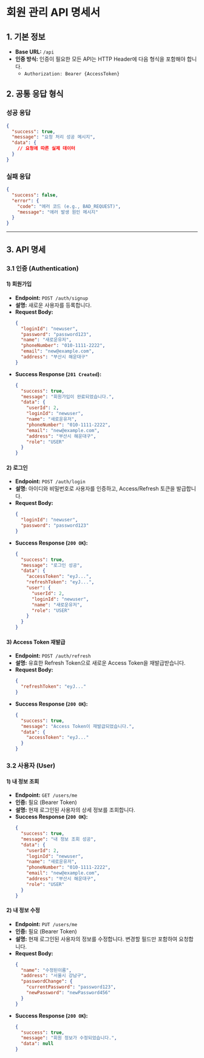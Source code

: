 # 회원 관리 API 명세서

## 1. 기본 정보

- **Base URL:** `/api`
- **인증 방식:** 인증이 필요한 모든 API는 HTTP Header에 다음 형식을 포함해야 합니다.
  - `Authorization: Bearer {AccessToken}`

## 2. 공통 응답 형식

### 성공 응답

```json
{
  "success": true,
  "message": "요청 처리 성공 메시지",
  "data": {
    // 요청에 따른 실제 데이터
  }
}
```

### 실패 응답

```json
{
  "success": false,
  "error": {
    "code": "에러 코드 (e.g., BAD_REQUEST)",
    "message": "에러 발생 원인 메시지"
  }
}
```

---

## 3. API 명세

### 3.1 인증 (Authentication)

#### **1) 회원가입**

- **Endpoint:** `POST /auth/signup`
- **설명:** 새로운 사용자를 등록합니다.
- **Request Body:**
  ```json
  {
    "loginId": "newuser",
    "password": "password123",
    "name": "새로운유저",
    "phoneNumber": "010-1111-2222",
    "email": "new@example.com",
    "address": "부산시 해운대구"
  }
  ```
- **Success Response (`201 Created`):**
  ```json
  {
    "success": true,
    "message": "회원가입이 완료되었습니다.",
    "data": {
      "userId": 2,
      "loginId": "newuser",
      "name": "새로운유저",
      "phoneNumber": "010-1111-2222",
      "email": "new@example.com",
      "address": "부산시 해운대구",
      "role": "USER"
    }
  }
  ```

#### **2) 로그인**

- **Endpoint:** `POST /auth/login`
- **설명:** 아이디와 비밀번호로 사용자를 인증하고, Access/Refresh 토큰을 발급합니다.
- **Request Body:**
  ```json
  {
    "loginId": "newuser",
    "password": "password123"
  }
  ```
- **Success Response (`200 OK`):**
  ```json
  {
    "success": true,
    "message": "로그인 성공",
    "data": {
      "accessToken": "eyJ...",
      "refreshToken": "eyJ...",
      "user": {
        "userId": 2,
        "loginId": "newuser",
        "name": "새로운유저",
        "role": "USER"
      }
    }
  }
  ```

#### **3) Access Token 재발급**

- **Endpoint:** `POST /auth/refresh`
- **설명:** 유효한 Refresh Token으로 새로운 Access Token을 재발급받습니다.
- **Request Body:**
  ```json
  {
    "refreshToken": "eyJ..."
  }
  ```
- **Success Response (`200 OK`):**
  ```json
  {
    "success": true,
    "message": "Access Token이 재발급되었습니다.",
    "data": {
      "accessToken": "eyJ..."
    }
  }
  ```

### 3.2 사용자 (User)

#### **1) 내 정보 조회**

- **Endpoint:** `GET /users/me`
- **인증:** 필요 (Bearer Token)
- **설명:** 현재 로그인된 사용자의 상세 정보를 조회합니다.
- **Success Response (`200 OK`):**
  ```json
  {
    "success": true,
    "message": "내 정보 조회 성공",
    "data": {
      "userId": 2,
      "loginId": "newuser",
      "name": "새로운유저",
      "phoneNumber": "010-1111-2222",
      "email": "new@example.com",
      "address": "부산시 해운대구",
      "role": "USER"
    }
  }
  ```

#### **2) 내 정보 수정**

- **Endpoint:** `PUT /users/me`
- **인증:** 필요 (Bearer Token)
- **설명:** 현재 로그인된 사용자의 정보를 수정합니다. 변경할 필드만 포함하여 요청합니다.
- **Request Body:**
  ```json
  {
    "name": "수정된이름",
    "address": "서울시 강남구",
    "passwordChange": {
      "currentPassword": "password123",
      "newPassword": "newPassword456"
    }
  }
  ```
- **Success Response (`200 OK`):**
  ```json
  {
    "success": true,
    "message": "회원 정보가 수정되었습니다.",
    "data": null
  }
  ```
